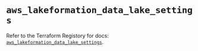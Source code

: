 # `aws_lakeformation_data_lake_settings`

Refer to the Terraform Registory for docs: [`aws_lakeformation_data_lake_settings`](https://registry.terraform.io/providers/hashicorp/aws/5.14.0/docs/resources/lakeformation_data_lake_settings).
